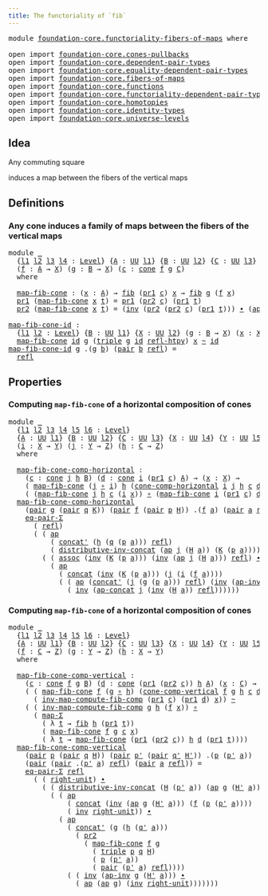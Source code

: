 ```yaml
---
title: The functoriality of `fib`
---
```


<pre class="Agda"><a id="52" class="Keyword">module</a> <a id="59" href="foundation-core.functoriality-fibers-of-maps.html" class="Module">foundation-core.functoriality-fibers-of-maps</a> <a id="104" class="Keyword">where</a>

<a id="111" class="Keyword">open</a> <a id="116" class="Keyword">import</a> <a id="123" href="foundation-core.cones-pullbacks.html" class="Module">foundation-core.cones-pullbacks</a>
<a id="155" class="Keyword">open</a> <a id="160" class="Keyword">import</a> <a id="167" href="foundation-core.dependent-pair-types.html" class="Module">foundation-core.dependent-pair-types</a>
<a id="204" class="Keyword">open</a> <a id="209" class="Keyword">import</a> <a id="216" href="foundation-core.equality-dependent-pair-types.html" class="Module">foundation-core.equality-dependent-pair-types</a>
<a id="262" class="Keyword">open</a> <a id="267" class="Keyword">import</a> <a id="274" href="foundation-core.fibers-of-maps.html" class="Module">foundation-core.fibers-of-maps</a>
<a id="305" class="Keyword">open</a> <a id="310" class="Keyword">import</a> <a id="317" href="foundation-core.functions.html" class="Module">foundation-core.functions</a>
<a id="343" class="Keyword">open</a> <a id="348" class="Keyword">import</a> <a id="355" href="foundation-core.functoriality-dependent-pair-types.html" class="Module">foundation-core.functoriality-dependent-pair-types</a>
<a id="406" class="Keyword">open</a> <a id="411" class="Keyword">import</a> <a id="418" href="foundation-core.homotopies.html" class="Module">foundation-core.homotopies</a>
<a id="445" class="Keyword">open</a> <a id="450" class="Keyword">import</a> <a id="457" href="foundation-core.identity-types.html" class="Module">foundation-core.identity-types</a>
<a id="488" class="Keyword">open</a> <a id="493" class="Keyword">import</a> <a id="500" href="foundation-core.universe-levels.html" class="Module">foundation-core.universe-levels</a>
</pre>
## Idea

Any commuting square

induces a map between the fibers of the vertical maps

## Definitions

### Any cone induces a family of maps between the fibers of the vertical maps

<pre class="Agda"><a id="726" class="Keyword">module</a> <a id="733" href="foundation-core.functoriality-fibers-of-maps.html#733" class="Module">_</a>
  <a id="737" class="Symbol">{</a><a id="738" href="foundation-core.functoriality-fibers-of-maps.html#738" class="Bound">l1</a> <a id="741" href="foundation-core.functoriality-fibers-of-maps.html#741" class="Bound">l2</a> <a id="744" href="foundation-core.functoriality-fibers-of-maps.html#744" class="Bound">l3</a> <a id="747" href="foundation-core.functoriality-fibers-of-maps.html#747" class="Bound">l4</a> <a id="750" class="Symbol">:</a> <a id="752" href="Agda.Primitive.html#597" class="Postulate">Level</a><a id="757" class="Symbol">}</a> <a id="759" class="Symbol">{</a><a id="760" href="foundation-core.functoriality-fibers-of-maps.html#760" class="Bound">A</a> <a id="762" class="Symbol">:</a> <a id="764" href="foundation-core.universe-levels.html#235" class="Primitive">UU</a> <a id="767" href="foundation-core.functoriality-fibers-of-maps.html#738" class="Bound">l1</a><a id="769" class="Symbol">}</a> <a id="771" class="Symbol">{</a><a id="772" href="foundation-core.functoriality-fibers-of-maps.html#772" class="Bound">B</a> <a id="774" class="Symbol">:</a> <a id="776" href="foundation-core.universe-levels.html#235" class="Primitive">UU</a> <a id="779" href="foundation-core.functoriality-fibers-of-maps.html#741" class="Bound">l2</a><a id="781" class="Symbol">}</a> <a id="783" class="Symbol">{</a><a id="784" href="foundation-core.functoriality-fibers-of-maps.html#784" class="Bound">C</a> <a id="786" class="Symbol">:</a> <a id="788" href="foundation-core.universe-levels.html#235" class="Primitive">UU</a> <a id="791" href="foundation-core.functoriality-fibers-of-maps.html#744" class="Bound">l3</a><a id="793" class="Symbol">}</a> <a id="795" class="Symbol">{</a><a id="796" href="foundation-core.functoriality-fibers-of-maps.html#796" class="Bound">X</a> <a id="798" class="Symbol">:</a> <a id="800" href="foundation-core.universe-levels.html#235" class="Primitive">UU</a> <a id="803" href="foundation-core.functoriality-fibers-of-maps.html#747" class="Bound">l4</a><a id="805" class="Symbol">}</a>
  <a id="809" class="Symbol">(</a><a id="810" href="foundation-core.functoriality-fibers-of-maps.html#810" class="Bound">f</a> <a id="812" class="Symbol">:</a> <a id="814" href="foundation-core.functoriality-fibers-of-maps.html#760" class="Bound">A</a> <a id="816" class="Symbol">→</a> <a id="818" href="foundation-core.functoriality-fibers-of-maps.html#796" class="Bound">X</a><a id="819" class="Symbol">)</a> <a id="821" class="Symbol">(</a><a id="822" href="foundation-core.functoriality-fibers-of-maps.html#822" class="Bound">g</a> <a id="824" class="Symbol">:</a> <a id="826" href="foundation-core.functoriality-fibers-of-maps.html#772" class="Bound">B</a> <a id="828" class="Symbol">→</a> <a id="830" href="foundation-core.functoriality-fibers-of-maps.html#796" class="Bound">X</a><a id="831" class="Symbol">)</a> <a id="833" class="Symbol">(</a><a id="834" href="foundation-core.functoriality-fibers-of-maps.html#834" class="Bound">c</a> <a id="836" class="Symbol">:</a> <a id="838" href="foundation-core.cones-pullbacks.html#1379" class="Function">cone</a> <a id="843" href="foundation-core.functoriality-fibers-of-maps.html#810" class="Bound">f</a> <a id="845" href="foundation-core.functoriality-fibers-of-maps.html#822" class="Bound">g</a> <a id="847" href="foundation-core.functoriality-fibers-of-maps.html#784" class="Bound">C</a><a id="848" class="Symbol">)</a>
  <a id="852" class="Keyword">where</a>
  
  <a id="863" href="foundation-core.functoriality-fibers-of-maps.html#863" class="Function">map-fib-cone</a> <a id="876" class="Symbol">:</a> <a id="878" class="Symbol">(</a><a id="879" href="foundation-core.functoriality-fibers-of-maps.html#879" class="Bound">x</a> <a id="881" class="Symbol">:</a> <a id="883" href="foundation-core.functoriality-fibers-of-maps.html#760" class="Bound">A</a><a id="884" class="Symbol">)</a> <a id="886" class="Symbol">→</a> <a id="888" href="foundation-core.fibers-of-maps.html#994" class="Function">fib</a> <a id="892" class="Symbol">(</a><a id="893" href="foundation-core.dependent-pair-types.html#605" class="Field">pr1</a> <a id="897" href="foundation-core.functoriality-fibers-of-maps.html#834" class="Bound">c</a><a id="898" class="Symbol">)</a> <a id="900" href="foundation-core.functoriality-fibers-of-maps.html#879" class="Bound">x</a> <a id="902" class="Symbol">→</a> <a id="904" href="foundation-core.fibers-of-maps.html#994" class="Function">fib</a> <a id="908" href="foundation-core.functoriality-fibers-of-maps.html#822" class="Bound">g</a> <a id="910" class="Symbol">(</a><a id="911" href="foundation-core.functoriality-fibers-of-maps.html#810" class="Bound">f</a> <a id="913" href="foundation-core.functoriality-fibers-of-maps.html#879" class="Bound">x</a><a id="914" class="Symbol">)</a>
  <a id="918" href="foundation-core.dependent-pair-types.html#605" class="Field">pr1</a> <a id="922" class="Symbol">(</a><a id="923" href="foundation-core.functoriality-fibers-of-maps.html#863" class="Function">map-fib-cone</a> <a id="936" href="foundation-core.functoriality-fibers-of-maps.html#936" class="Bound">x</a> <a id="938" href="foundation-core.functoriality-fibers-of-maps.html#938" class="Bound">t</a><a id="939" class="Symbol">)</a> <a id="941" class="Symbol">=</a> <a id="943" href="foundation-core.dependent-pair-types.html#605" class="Field">pr1</a> <a id="947" class="Symbol">(</a><a id="948" href="foundation-core.dependent-pair-types.html#617" class="Field">pr2</a> <a id="952" href="foundation-core.functoriality-fibers-of-maps.html#834" class="Bound">c</a><a id="953" class="Symbol">)</a> <a id="955" class="Symbol">(</a><a id="956" href="foundation-core.dependent-pair-types.html#605" class="Field">pr1</a> <a id="960" href="foundation-core.functoriality-fibers-of-maps.html#938" class="Bound">t</a><a id="961" class="Symbol">)</a>
  <a id="965" href="foundation-core.dependent-pair-types.html#617" class="Field">pr2</a> <a id="969" class="Symbol">(</a><a id="970" href="foundation-core.functoriality-fibers-of-maps.html#863" class="Function">map-fib-cone</a> <a id="983" href="foundation-core.functoriality-fibers-of-maps.html#983" class="Bound">x</a> <a id="985" href="foundation-core.functoriality-fibers-of-maps.html#985" class="Bound">t</a><a id="986" class="Symbol">)</a> <a id="988" class="Symbol">=</a> <a id="990" class="Symbol">(</a><a id="991" href="foundation-core.identity-types.html#2729" class="Function">inv</a> <a id="995" class="Symbol">(</a><a id="996" href="foundation-core.dependent-pair-types.html#617" class="Field">pr2</a> <a id="1000" class="Symbol">(</a><a id="1001" href="foundation-core.dependent-pair-types.html#617" class="Field">pr2</a> <a id="1005" href="foundation-core.functoriality-fibers-of-maps.html#834" class="Bound">c</a><a id="1006" class="Symbol">)</a> <a id="1008" class="Symbol">(</a><a id="1009" href="foundation-core.dependent-pair-types.html#605" class="Field">pr1</a> <a id="1013" href="foundation-core.functoriality-fibers-of-maps.html#985" class="Bound">t</a><a id="1014" class="Symbol">)))</a> <a id="1018" href="foundation-core.identity-types.html#2425" class="Function Operator">∙</a> <a id="1020" class="Symbol">(</a><a id="1021" href="foundation-core.identity-types.html#4003" class="Function">ap</a> <a id="1024" href="foundation-core.functoriality-fibers-of-maps.html#810" class="Bound">f</a> <a id="1026" class="Symbol">(</a><a id="1027" href="foundation-core.dependent-pair-types.html#617" class="Field">pr2</a> <a id="1031" href="foundation-core.functoriality-fibers-of-maps.html#985" class="Bound">t</a><a id="1032" class="Symbol">))</a>

<a id="map-fib-cone-id"></a><a id="1036" href="foundation-core.functoriality-fibers-of-maps.html#1036" class="Function">map-fib-cone-id</a> <a id="1052" class="Symbol">:</a>
  <a id="1056" class="Symbol">{</a><a id="1057" href="foundation-core.functoriality-fibers-of-maps.html#1057" class="Bound">l1</a> <a id="1060" href="foundation-core.functoriality-fibers-of-maps.html#1060" class="Bound">l2</a> <a id="1063" class="Symbol">:</a> <a id="1065" href="Agda.Primitive.html#597" class="Postulate">Level</a><a id="1070" class="Symbol">}</a> <a id="1072" class="Symbol">{</a><a id="1073" href="foundation-core.functoriality-fibers-of-maps.html#1073" class="Bound">B</a> <a id="1075" class="Symbol">:</a> <a id="1077" href="foundation-core.universe-levels.html#235" class="Primitive">UU</a> <a id="1080" href="foundation-core.functoriality-fibers-of-maps.html#1057" class="Bound">l1</a><a id="1082" class="Symbol">}</a> <a id="1084" class="Symbol">{</a><a id="1085" href="foundation-core.functoriality-fibers-of-maps.html#1085" class="Bound">X</a> <a id="1087" class="Symbol">:</a> <a id="1089" href="foundation-core.universe-levels.html#235" class="Primitive">UU</a> <a id="1092" href="foundation-core.functoriality-fibers-of-maps.html#1060" class="Bound">l2</a><a id="1094" class="Symbol">}</a> <a id="1096" class="Symbol">(</a><a id="1097" href="foundation-core.functoriality-fibers-of-maps.html#1097" class="Bound">g</a> <a id="1099" class="Symbol">:</a> <a id="1101" href="foundation-core.functoriality-fibers-of-maps.html#1073" class="Bound">B</a> <a id="1103" class="Symbol">→</a> <a id="1105" href="foundation-core.functoriality-fibers-of-maps.html#1085" class="Bound">X</a><a id="1106" class="Symbol">)</a> <a id="1108" class="Symbol">(</a><a id="1109" href="foundation-core.functoriality-fibers-of-maps.html#1109" class="Bound">x</a> <a id="1111" class="Symbol">:</a> <a id="1113" href="foundation-core.functoriality-fibers-of-maps.html#1085" class="Bound">X</a><a id="1114" class="Symbol">)</a> <a id="1116" class="Symbol">→</a>
  <a id="1120" href="foundation-core.functoriality-fibers-of-maps.html#863" class="Function">map-fib-cone</a> <a id="1133" href="foundation-core.functions.html#322" class="Function">id</a> <a id="1136" href="foundation-core.functoriality-fibers-of-maps.html#1097" class="Bound">g</a> <a id="1138" class="Symbol">(</a><a id="1139" href="foundation-core.dependent-pair-types.html#1077" class="Function">triple</a> <a id="1146" href="foundation-core.functoriality-fibers-of-maps.html#1097" class="Bound">g</a> <a id="1148" href="foundation-core.functions.html#322" class="Function">id</a> <a id="1151" href="foundation-core.homotopies.html#1368" class="Function">refl-htpy</a><a id="1160" class="Symbol">)</a> <a id="1162" href="foundation-core.functoriality-fibers-of-maps.html#1109" class="Bound">x</a> <a id="1164" href="foundation-core.homotopies.html#1249" class="Function Operator">~</a> <a id="1166" href="foundation-core.functions.html#322" class="Function">id</a>
<a id="1169" href="foundation-core.functoriality-fibers-of-maps.html#1036" class="Function">map-fib-cone-id</a> <a id="1185" href="foundation-core.functoriality-fibers-of-maps.html#1185" class="Bound">g</a> <a id="1187" class="DottedPattern Symbol">.(</a><a id="1189" href="foundation-core.functoriality-fibers-of-maps.html#1185" class="DottedPattern Bound">g</a> <a id="1191" href="foundation-core.functoriality-fibers-of-maps.html#1200" class="DottedPattern Bound">b</a><a id="1192" class="DottedPattern Symbol">)</a> <a id="1194" class="Symbol">(</a><a id="1195" href="foundation-core.dependent-pair-types.html#588" class="InductiveConstructor">pair</a> <a id="1200" href="foundation-core.functoriality-fibers-of-maps.html#1200" class="Bound">b</a> <a id="1202" href="foundation-core.identity-types.html#1820" class="InductiveConstructor">refl</a><a id="1206" class="Symbol">)</a> <a id="1208" class="Symbol">=</a>
  <a id="1212" href="foundation-core.identity-types.html#1820" class="InductiveConstructor">refl</a>
</pre>
## Properties

### Computing `map-fib-cone` of a horizontal composition of cones

<pre class="Agda"><a id="1312" class="Keyword">module</a> <a id="1319" href="foundation-core.functoriality-fibers-of-maps.html#1319" class="Module">_</a>
  <a id="1323" class="Symbol">{</a><a id="1324" href="foundation-core.functoriality-fibers-of-maps.html#1324" class="Bound">l1</a> <a id="1327" href="foundation-core.functoriality-fibers-of-maps.html#1327" class="Bound">l2</a> <a id="1330" href="foundation-core.functoriality-fibers-of-maps.html#1330" class="Bound">l3</a> <a id="1333" href="foundation-core.functoriality-fibers-of-maps.html#1333" class="Bound">l4</a> <a id="1336" href="foundation-core.functoriality-fibers-of-maps.html#1336" class="Bound">l5</a> <a id="1339" href="foundation-core.functoriality-fibers-of-maps.html#1339" class="Bound">l6</a> <a id="1342" class="Symbol">:</a> <a id="1344" href="Agda.Primitive.html#597" class="Postulate">Level</a><a id="1349" class="Symbol">}</a>
  <a id="1353" class="Symbol">{</a><a id="1354" href="foundation-core.functoriality-fibers-of-maps.html#1354" class="Bound">A</a> <a id="1356" class="Symbol">:</a> <a id="1358" href="foundation-core.universe-levels.html#235" class="Primitive">UU</a> <a id="1361" href="foundation-core.functoriality-fibers-of-maps.html#1324" class="Bound">l1</a><a id="1363" class="Symbol">}</a> <a id="1365" class="Symbol">{</a><a id="1366" href="foundation-core.functoriality-fibers-of-maps.html#1366" class="Bound">B</a> <a id="1368" class="Symbol">:</a> <a id="1370" href="foundation-core.universe-levels.html#235" class="Primitive">UU</a> <a id="1373" href="foundation-core.functoriality-fibers-of-maps.html#1327" class="Bound">l2</a><a id="1375" class="Symbol">}</a> <a id="1377" class="Symbol">{</a><a id="1378" href="foundation-core.functoriality-fibers-of-maps.html#1378" class="Bound">C</a> <a id="1380" class="Symbol">:</a> <a id="1382" href="foundation-core.universe-levels.html#235" class="Primitive">UU</a> <a id="1385" href="foundation-core.functoriality-fibers-of-maps.html#1330" class="Bound">l3</a><a id="1387" class="Symbol">}</a> <a id="1389" class="Symbol">{</a><a id="1390" href="foundation-core.functoriality-fibers-of-maps.html#1390" class="Bound">X</a> <a id="1392" class="Symbol">:</a> <a id="1394" href="foundation-core.universe-levels.html#235" class="Primitive">UU</a> <a id="1397" href="foundation-core.functoriality-fibers-of-maps.html#1333" class="Bound">l4</a><a id="1399" class="Symbol">}</a> <a id="1401" class="Symbol">{</a><a id="1402" href="foundation-core.functoriality-fibers-of-maps.html#1402" class="Bound">Y</a> <a id="1404" class="Symbol">:</a> <a id="1406" href="foundation-core.universe-levels.html#235" class="Primitive">UU</a> <a id="1409" href="foundation-core.functoriality-fibers-of-maps.html#1336" class="Bound">l5</a><a id="1411" class="Symbol">}</a> <a id="1413" class="Symbol">{</a><a id="1414" href="foundation-core.functoriality-fibers-of-maps.html#1414" class="Bound">Z</a> <a id="1416" class="Symbol">:</a> <a id="1418" href="foundation-core.universe-levels.html#235" class="Primitive">UU</a> <a id="1421" href="foundation-core.functoriality-fibers-of-maps.html#1339" class="Bound">l6</a><a id="1423" class="Symbol">}</a>
  <a id="1427" class="Symbol">(</a><a id="1428" href="foundation-core.functoriality-fibers-of-maps.html#1428" class="Bound">i</a> <a id="1430" class="Symbol">:</a> <a id="1432" href="foundation-core.functoriality-fibers-of-maps.html#1390" class="Bound">X</a> <a id="1434" class="Symbol">→</a> <a id="1436" href="foundation-core.functoriality-fibers-of-maps.html#1402" class="Bound">Y</a><a id="1437" class="Symbol">)</a> <a id="1439" class="Symbol">(</a><a id="1440" href="foundation-core.functoriality-fibers-of-maps.html#1440" class="Bound">j</a> <a id="1442" class="Symbol">:</a> <a id="1444" href="foundation-core.functoriality-fibers-of-maps.html#1402" class="Bound">Y</a> <a id="1446" class="Symbol">→</a> <a id="1448" href="foundation-core.functoriality-fibers-of-maps.html#1414" class="Bound">Z</a><a id="1449" class="Symbol">)</a> <a id="1451" class="Symbol">(</a><a id="1452" href="foundation-core.functoriality-fibers-of-maps.html#1452" class="Bound">h</a> <a id="1454" class="Symbol">:</a> <a id="1456" href="foundation-core.functoriality-fibers-of-maps.html#1378" class="Bound">C</a> <a id="1458" class="Symbol">→</a> <a id="1460" href="foundation-core.functoriality-fibers-of-maps.html#1414" class="Bound">Z</a><a id="1461" class="Symbol">)</a>
  <a id="1465" class="Keyword">where</a>

  <a id="1474" href="foundation-core.functoriality-fibers-of-maps.html#1474" class="Function">map-fib-cone-comp-horizontal</a> <a id="1503" class="Symbol">:</a>
    <a id="1509" class="Symbol">(</a><a id="1510" href="foundation-core.functoriality-fibers-of-maps.html#1510" class="Bound">c</a> <a id="1512" class="Symbol">:</a> <a id="1514" href="foundation-core.cones-pullbacks.html#1379" class="Function">cone</a> <a id="1519" href="foundation-core.functoriality-fibers-of-maps.html#1440" class="Bound">j</a> <a id="1521" href="foundation-core.functoriality-fibers-of-maps.html#1452" class="Bound">h</a> <a id="1523" href="foundation-core.functoriality-fibers-of-maps.html#1366" class="Bound">B</a><a id="1524" class="Symbol">)</a> <a id="1526" class="Symbol">(</a><a id="1527" href="foundation-core.functoriality-fibers-of-maps.html#1527" class="Bound">d</a> <a id="1529" class="Symbol">:</a> <a id="1531" href="foundation-core.cones-pullbacks.html#1379" class="Function">cone</a> <a id="1536" href="foundation-core.functoriality-fibers-of-maps.html#1428" class="Bound">i</a> <a id="1538" class="Symbol">(</a><a id="1539" href="foundation-core.dependent-pair-types.html#605" class="Field">pr1</a> <a id="1543" href="foundation-core.functoriality-fibers-of-maps.html#1510" class="Bound">c</a><a id="1544" class="Symbol">)</a> <a id="1546" href="foundation-core.functoriality-fibers-of-maps.html#1354" class="Bound">A</a><a id="1547" class="Symbol">)</a> <a id="1549" class="Symbol">→</a> <a id="1551" class="Symbol">(</a><a id="1552" href="foundation-core.functoriality-fibers-of-maps.html#1552" class="Bound">x</a> <a id="1554" class="Symbol">:</a> <a id="1556" href="foundation-core.functoriality-fibers-of-maps.html#1390" class="Bound">X</a><a id="1557" class="Symbol">)</a> <a id="1559" class="Symbol">→</a>
    <a id="1565" class="Symbol">(</a> <a id="1567" href="foundation-core.functoriality-fibers-of-maps.html#863" class="Function">map-fib-cone</a> <a id="1580" class="Symbol">(</a><a id="1581" href="foundation-core.functoriality-fibers-of-maps.html#1440" class="Bound">j</a> <a id="1583" href="foundation-core.functions.html#420" class="Function Operator">∘</a> <a id="1585" href="foundation-core.functoriality-fibers-of-maps.html#1428" class="Bound">i</a><a id="1586" class="Symbol">)</a> <a id="1588" href="foundation-core.functoriality-fibers-of-maps.html#1452" class="Bound">h</a> <a id="1590" class="Symbol">(</a><a id="1591" href="foundation-core.cones-pullbacks.html#5725" class="Function">cone-comp-horizontal</a> <a id="1612" href="foundation-core.functoriality-fibers-of-maps.html#1428" class="Bound">i</a> <a id="1614" href="foundation-core.functoriality-fibers-of-maps.html#1440" class="Bound">j</a> <a id="1616" href="foundation-core.functoriality-fibers-of-maps.html#1452" class="Bound">h</a> <a id="1618" href="foundation-core.functoriality-fibers-of-maps.html#1510" class="Bound">c</a> <a id="1620" href="foundation-core.functoriality-fibers-of-maps.html#1527" class="Bound">d</a><a id="1621" class="Symbol">)</a> <a id="1623" href="foundation-core.functoriality-fibers-of-maps.html#1552" class="Bound">x</a><a id="1624" class="Symbol">)</a> <a id="1626" href="foundation-core.homotopies.html#1249" class="Function Operator">~</a>
    <a id="1632" class="Symbol">(</a> <a id="1634" class="Symbol">(</a><a id="1635" href="foundation-core.functoriality-fibers-of-maps.html#863" class="Function">map-fib-cone</a> <a id="1648" href="foundation-core.functoriality-fibers-of-maps.html#1440" class="Bound">j</a> <a id="1650" href="foundation-core.functoriality-fibers-of-maps.html#1452" class="Bound">h</a> <a id="1652" href="foundation-core.functoriality-fibers-of-maps.html#1510" class="Bound">c</a> <a id="1654" class="Symbol">(</a><a id="1655" href="foundation-core.functoriality-fibers-of-maps.html#1428" class="Bound">i</a> <a id="1657" href="foundation-core.functoriality-fibers-of-maps.html#1552" class="Bound">x</a><a id="1658" class="Symbol">))</a> <a id="1661" href="foundation-core.functions.html#420" class="Function Operator">∘</a> <a id="1663" class="Symbol">(</a><a id="1664" href="foundation-core.functoriality-fibers-of-maps.html#863" class="Function">map-fib-cone</a> <a id="1677" href="foundation-core.functoriality-fibers-of-maps.html#1428" class="Bound">i</a> <a id="1679" class="Symbol">(</a><a id="1680" href="foundation-core.dependent-pair-types.html#605" class="Field">pr1</a> <a id="1684" href="foundation-core.functoriality-fibers-of-maps.html#1510" class="Bound">c</a><a id="1685" class="Symbol">)</a> <a id="1687" href="foundation-core.functoriality-fibers-of-maps.html#1527" class="Bound">d</a> <a id="1689" href="foundation-core.functoriality-fibers-of-maps.html#1552" class="Bound">x</a><a id="1690" class="Symbol">))</a>
  <a id="1695" href="foundation-core.functoriality-fibers-of-maps.html#1474" class="Function">map-fib-cone-comp-horizontal</a>
    <a id="1728" class="Symbol">(</a><a id="1729" href="foundation-core.dependent-pair-types.html#588" class="InductiveConstructor">pair</a> <a id="1734" href="foundation-core.functoriality-fibers-of-maps.html#1734" class="Bound">g</a> <a id="1736" class="Symbol">(</a><a id="1737" href="foundation-core.dependent-pair-types.html#588" class="InductiveConstructor">pair</a> <a id="1742" href="foundation-core.functoriality-fibers-of-maps.html#1742" class="Bound">q</a> <a id="1744" href="foundation-core.functoriality-fibers-of-maps.html#1744" class="Bound">K</a><a id="1745" class="Symbol">))</a> <a id="1748" class="Symbol">(</a><a id="1749" href="foundation-core.dependent-pair-types.html#588" class="InductiveConstructor">pair</a> <a id="1754" href="foundation-core.functoriality-fibers-of-maps.html#1754" class="Bound">f</a> <a id="1756" class="Symbol">(</a><a id="1757" href="foundation-core.dependent-pair-types.html#588" class="InductiveConstructor">pair</a> <a id="1762" href="foundation-core.functoriality-fibers-of-maps.html#1762" class="Bound">p</a> <a id="1764" href="foundation-core.functoriality-fibers-of-maps.html#1764" class="Bound">H</a><a id="1765" class="Symbol">))</a> <a id="1768" class="DottedPattern Symbol">.(</a><a id="1770" href="foundation-core.functoriality-fibers-of-maps.html#1754" class="DottedPattern Bound">f</a> <a id="1772" href="foundation-core.functoriality-fibers-of-maps.html#1781" class="DottedPattern Bound">a</a><a id="1773" class="DottedPattern Symbol">)</a> <a id="1775" class="Symbol">(</a><a id="1776" href="foundation-core.dependent-pair-types.html#588" class="InductiveConstructor">pair</a> <a id="1781" href="foundation-core.functoriality-fibers-of-maps.html#1781" class="Bound">a</a> <a id="1783" href="foundation-core.identity-types.html#1820" class="InductiveConstructor">refl</a><a id="1787" class="Symbol">)</a> <a id="1789" class="Symbol">=</a>
    <a id="1795" href="foundation-core.equality-dependent-pair-types.html#1278" class="Function">eq-pair-Σ</a>
      <a id="1811" class="Symbol">(</a> <a id="1813" href="foundation-core.identity-types.html#1820" class="InductiveConstructor">refl</a><a id="1817" class="Symbol">)</a>
      <a id="1825" class="Symbol">(</a> <a id="1827" class="Symbol">(</a> <a id="1829" href="foundation-core.identity-types.html#4003" class="Function">ap</a>
          <a id="1842" class="Symbol">(</a> <a id="1844" href="foundation-core.identity-types.html#2564" class="Function">concat&#39;</a> <a id="1852" class="Symbol">(</a><a id="1853" href="foundation-core.functoriality-fibers-of-maps.html#1452" class="Bound">h</a> <a id="1855" class="Symbol">(</a><a id="1856" href="foundation-core.functoriality-fibers-of-maps.html#1742" class="Bound">q</a> <a id="1858" class="Symbol">(</a><a id="1859" href="foundation-core.functoriality-fibers-of-maps.html#1762" class="Bound">p</a> <a id="1861" href="foundation-core.functoriality-fibers-of-maps.html#1781" class="Bound">a</a><a id="1862" class="Symbol">)))</a> <a id="1866" href="foundation-core.identity-types.html#1820" class="InductiveConstructor">refl</a><a id="1870" class="Symbol">)</a>
          <a id="1882" class="Symbol">(</a> <a id="1884" href="foundation-core.identity-types.html#3409" class="Function">distributive-inv-concat</a> <a id="1908" class="Symbol">(</a><a id="1909" href="foundation-core.identity-types.html#4003" class="Function">ap</a> <a id="1912" href="foundation-core.functoriality-fibers-of-maps.html#1440" class="Bound">j</a> <a id="1914" class="Symbol">(</a><a id="1915" href="foundation-core.functoriality-fibers-of-maps.html#1764" class="Bound">H</a> <a id="1917" href="foundation-core.functoriality-fibers-of-maps.html#1781" class="Bound">a</a><a id="1918" class="Symbol">))</a> <a id="1921" class="Symbol">(</a><a id="1922" href="foundation-core.functoriality-fibers-of-maps.html#1744" class="Bound">K</a> <a id="1924" class="Symbol">(</a><a id="1925" href="foundation-core.functoriality-fibers-of-maps.html#1762" class="Bound">p</a> <a id="1927" href="foundation-core.functoriality-fibers-of-maps.html#1781" class="Bound">a</a><a id="1928" class="Symbol">))))</a> <a id="1933" href="foundation-core.identity-types.html#2425" class="Function Operator">∙</a>
        <a id="1943" class="Symbol">(</a> <a id="1945" class="Symbol">(</a> <a id="1947" href="foundation-core.identity-types.html#2874" class="Function">assoc</a> <a id="1953" class="Symbol">(</a><a id="1954" href="foundation-core.identity-types.html#2729" class="Function">inv</a> <a id="1958" class="Symbol">(</a><a id="1959" href="foundation-core.functoriality-fibers-of-maps.html#1744" class="Bound">K</a> <a id="1961" class="Symbol">(</a><a id="1962" href="foundation-core.functoriality-fibers-of-maps.html#1762" class="Bound">p</a> <a id="1964" href="foundation-core.functoriality-fibers-of-maps.html#1781" class="Bound">a</a><a id="1965" class="Symbol">)))</a> <a id="1969" class="Symbol">(</a><a id="1970" href="foundation-core.identity-types.html#2729" class="Function">inv</a> <a id="1974" class="Symbol">(</a><a id="1975" href="foundation-core.identity-types.html#4003" class="Function">ap</a> <a id="1978" href="foundation-core.functoriality-fibers-of-maps.html#1440" class="Bound">j</a> <a id="1980" class="Symbol">(</a><a id="1981" href="foundation-core.functoriality-fibers-of-maps.html#1764" class="Bound">H</a> <a id="1983" href="foundation-core.functoriality-fibers-of-maps.html#1781" class="Bound">a</a><a id="1984" class="Symbol">)))</a> <a id="1988" href="foundation-core.identity-types.html#1820" class="InductiveConstructor">refl</a><a id="1992" class="Symbol">)</a> <a id="1994" href="foundation-core.identity-types.html#2425" class="Function Operator">∙</a>
          <a id="2006" class="Symbol">(</a> <a id="2008" href="foundation-core.identity-types.html#4003" class="Function">ap</a>
            <a id="2023" class="Symbol">(</a> <a id="2025" href="foundation-core.identity-types.html#2485" class="Function">concat</a> <a id="2032" class="Symbol">(</a><a id="2033" href="foundation-core.identity-types.html#2729" class="Function">inv</a> <a id="2037" class="Symbol">(</a><a id="2038" href="foundation-core.functoriality-fibers-of-maps.html#1744" class="Bound">K</a> <a id="2040" class="Symbol">(</a><a id="2041" href="foundation-core.functoriality-fibers-of-maps.html#1762" class="Bound">p</a> <a id="2043" href="foundation-core.functoriality-fibers-of-maps.html#1781" class="Bound">a</a><a id="2044" class="Symbol">)))</a> <a id="2048" class="Symbol">(</a><a id="2049" href="foundation-core.functoriality-fibers-of-maps.html#1440" class="Bound">j</a> <a id="2051" class="Symbol">(</a><a id="2052" href="foundation-core.functoriality-fibers-of-maps.html#1428" class="Bound">i</a> <a id="2054" class="Symbol">(</a><a id="2055" href="foundation-core.functoriality-fibers-of-maps.html#1754" class="Bound">f</a> <a id="2057" href="foundation-core.functoriality-fibers-of-maps.html#1781" class="Bound">a</a><a id="2058" class="Symbol">))))</a>
            <a id="2075" class="Symbol">(</a> <a id="2077" class="Symbol">(</a> <a id="2079" href="foundation-core.identity-types.html#4003" class="Function">ap</a> <a id="2082" class="Symbol">(</a><a id="2083" href="foundation-core.identity-types.html#2564" class="Function">concat&#39;</a> <a id="2091" class="Symbol">(</a><a id="2092" href="foundation-core.functoriality-fibers-of-maps.html#1440" class="Bound">j</a> <a id="2094" class="Symbol">(</a><a id="2095" href="foundation-core.functoriality-fibers-of-maps.html#1734" class="Bound">g</a> <a id="2097" class="Symbol">(</a><a id="2098" href="foundation-core.functoriality-fibers-of-maps.html#1762" class="Bound">p</a> <a id="2100" href="foundation-core.functoriality-fibers-of-maps.html#1781" class="Bound">a</a><a id="2101" class="Symbol">)))</a> <a id="2105" href="foundation-core.identity-types.html#1820" class="InductiveConstructor">refl</a><a id="2109" class="Symbol">)</a> <a id="2111" class="Symbol">(</a><a id="2112" href="foundation-core.identity-types.html#2729" class="Function">inv</a> <a id="2116" class="Symbol">(</a><a id="2117" href="foundation-core.identity-types.html#9336" class="Function">ap-inv</a> <a id="2124" href="foundation-core.functoriality-fibers-of-maps.html#1440" class="Bound">j</a> <a id="2126" class="Symbol">(</a><a id="2127" href="foundation-core.functoriality-fibers-of-maps.html#1764" class="Bound">H</a> <a id="2129" href="foundation-core.functoriality-fibers-of-maps.html#1781" class="Bound">a</a><a id="2130" class="Symbol">))))</a> <a id="2135" href="foundation-core.identity-types.html#2425" class="Function Operator">∙</a>
              <a id="2151" class="Symbol">(</a> <a id="2153" href="foundation-core.identity-types.html#2729" class="Function">inv</a> <a id="2157" class="Symbol">(</a><a id="2158" href="foundation-core.identity-types.html#9168" class="Function">ap-concat</a> <a id="2168" href="foundation-core.functoriality-fibers-of-maps.html#1440" class="Bound">j</a> <a id="2170" class="Symbol">(</a><a id="2171" href="foundation-core.identity-types.html#2729" class="Function">inv</a> <a id="2175" class="Symbol">(</a><a id="2176" href="foundation-core.functoriality-fibers-of-maps.html#1764" class="Bound">H</a> <a id="2178" href="foundation-core.functoriality-fibers-of-maps.html#1781" class="Bound">a</a><a id="2179" class="Symbol">))</a> <a id="2182" href="foundation-core.identity-types.html#1820" class="InductiveConstructor">refl</a><a id="2186" class="Symbol">))))))</a>
</pre>
### Computing `map-fib-cone` of a horizontal composition of cones

<pre class="Agda"><a id="2273" class="Keyword">module</a> <a id="2280" href="foundation-core.functoriality-fibers-of-maps.html#2280" class="Module">_</a>
  <a id="2284" class="Symbol">{</a><a id="2285" href="foundation-core.functoriality-fibers-of-maps.html#2285" class="Bound">l1</a> <a id="2288" href="foundation-core.functoriality-fibers-of-maps.html#2288" class="Bound">l2</a> <a id="2291" href="foundation-core.functoriality-fibers-of-maps.html#2291" class="Bound">l3</a> <a id="2294" href="foundation-core.functoriality-fibers-of-maps.html#2294" class="Bound">l4</a> <a id="2297" href="foundation-core.functoriality-fibers-of-maps.html#2297" class="Bound">l5</a> <a id="2300" href="foundation-core.functoriality-fibers-of-maps.html#2300" class="Bound">l6</a> <a id="2303" class="Symbol">:</a> <a id="2305" href="Agda.Primitive.html#597" class="Postulate">Level</a><a id="2310" class="Symbol">}</a>
  <a id="2314" class="Symbol">{</a><a id="2315" href="foundation-core.functoriality-fibers-of-maps.html#2315" class="Bound">A</a> <a id="2317" class="Symbol">:</a> <a id="2319" href="foundation-core.universe-levels.html#235" class="Primitive">UU</a> <a id="2322" href="foundation-core.functoriality-fibers-of-maps.html#2285" class="Bound">l1</a><a id="2324" class="Symbol">}</a> <a id="2326" class="Symbol">{</a><a id="2327" href="foundation-core.functoriality-fibers-of-maps.html#2327" class="Bound">B</a> <a id="2329" class="Symbol">:</a> <a id="2331" href="foundation-core.universe-levels.html#235" class="Primitive">UU</a> <a id="2334" href="foundation-core.functoriality-fibers-of-maps.html#2288" class="Bound">l2</a><a id="2336" class="Symbol">}</a> <a id="2338" class="Symbol">{</a><a id="2339" href="foundation-core.functoriality-fibers-of-maps.html#2339" class="Bound">C</a> <a id="2341" class="Symbol">:</a> <a id="2343" href="foundation-core.universe-levels.html#235" class="Primitive">UU</a> <a id="2346" href="foundation-core.functoriality-fibers-of-maps.html#2291" class="Bound">l3</a><a id="2348" class="Symbol">}</a> <a id="2350" class="Symbol">{</a><a id="2351" href="foundation-core.functoriality-fibers-of-maps.html#2351" class="Bound">X</a> <a id="2353" class="Symbol">:</a> <a id="2355" href="foundation-core.universe-levels.html#235" class="Primitive">UU</a> <a id="2358" href="foundation-core.functoriality-fibers-of-maps.html#2294" class="Bound">l4</a><a id="2360" class="Symbol">}</a> <a id="2362" class="Symbol">{</a><a id="2363" href="foundation-core.functoriality-fibers-of-maps.html#2363" class="Bound">Y</a> <a id="2365" class="Symbol">:</a> <a id="2367" href="foundation-core.universe-levels.html#235" class="Primitive">UU</a> <a id="2370" href="foundation-core.functoriality-fibers-of-maps.html#2297" class="Bound">l5</a><a id="2372" class="Symbol">}</a> <a id="2374" class="Symbol">{</a><a id="2375" href="foundation-core.functoriality-fibers-of-maps.html#2375" class="Bound">Z</a> <a id="2377" class="Symbol">:</a> <a id="2379" href="foundation-core.universe-levels.html#235" class="Primitive">UU</a> <a id="2382" href="foundation-core.functoriality-fibers-of-maps.html#2300" class="Bound">l6</a><a id="2384" class="Symbol">}</a>
  <a id="2388" class="Symbol">(</a><a id="2389" href="foundation-core.functoriality-fibers-of-maps.html#2389" class="Bound">f</a> <a id="2391" class="Symbol">:</a> <a id="2393" href="foundation-core.functoriality-fibers-of-maps.html#2339" class="Bound">C</a> <a id="2395" class="Symbol">→</a> <a id="2397" href="foundation-core.functoriality-fibers-of-maps.html#2375" class="Bound">Z</a><a id="2398" class="Symbol">)</a> <a id="2400" class="Symbol">(</a><a id="2401" href="foundation-core.functoriality-fibers-of-maps.html#2401" class="Bound">g</a> <a id="2403" class="Symbol">:</a> <a id="2405" href="foundation-core.functoriality-fibers-of-maps.html#2363" class="Bound">Y</a> <a id="2407" class="Symbol">→</a> <a id="2409" href="foundation-core.functoriality-fibers-of-maps.html#2375" class="Bound">Z</a><a id="2410" class="Symbol">)</a> <a id="2412" class="Symbol">(</a><a id="2413" href="foundation-core.functoriality-fibers-of-maps.html#2413" class="Bound">h</a> <a id="2415" class="Symbol">:</a> <a id="2417" href="foundation-core.functoriality-fibers-of-maps.html#2351" class="Bound">X</a> <a id="2419" class="Symbol">→</a> <a id="2421" href="foundation-core.functoriality-fibers-of-maps.html#2363" class="Bound">Y</a><a id="2422" class="Symbol">)</a>
  <a id="2426" class="Keyword">where</a>

  <a id="2435" href="foundation-core.functoriality-fibers-of-maps.html#2435" class="Function">map-fib-cone-comp-vertical</a> <a id="2462" class="Symbol">:</a> 
    <a id="2469" class="Symbol">(</a><a id="2470" href="foundation-core.functoriality-fibers-of-maps.html#2470" class="Bound">c</a> <a id="2472" class="Symbol">:</a> <a id="2474" href="foundation-core.cones-pullbacks.html#1379" class="Function">cone</a> <a id="2479" href="foundation-core.functoriality-fibers-of-maps.html#2389" class="Bound">f</a> <a id="2481" href="foundation-core.functoriality-fibers-of-maps.html#2401" class="Bound">g</a> <a id="2483" href="foundation-core.functoriality-fibers-of-maps.html#2327" class="Bound">B</a><a id="2484" class="Symbol">)</a> <a id="2486" class="Symbol">(</a><a id="2487" href="foundation-core.functoriality-fibers-of-maps.html#2487" class="Bound">d</a> <a id="2489" class="Symbol">:</a> <a id="2491" href="foundation-core.cones-pullbacks.html#1379" class="Function">cone</a> <a id="2496" class="Symbol">(</a><a id="2497" href="foundation-core.dependent-pair-types.html#605" class="Field">pr1</a> <a id="2501" class="Symbol">(</a><a id="2502" href="foundation-core.dependent-pair-types.html#617" class="Field">pr2</a> <a id="2506" href="foundation-core.functoriality-fibers-of-maps.html#2470" class="Bound">c</a><a id="2507" class="Symbol">))</a> <a id="2510" href="foundation-core.functoriality-fibers-of-maps.html#2413" class="Bound">h</a> <a id="2512" href="foundation-core.functoriality-fibers-of-maps.html#2315" class="Bound">A</a><a id="2513" class="Symbol">)</a> <a id="2515" class="Symbol">(</a><a id="2516" href="foundation-core.functoriality-fibers-of-maps.html#2516" class="Bound">x</a> <a id="2518" class="Symbol">:</a> <a id="2520" href="foundation-core.functoriality-fibers-of-maps.html#2339" class="Bound">C</a><a id="2521" class="Symbol">)</a> <a id="2523" class="Symbol">→</a>
    <a id="2529" class="Symbol">(</a> <a id="2531" class="Symbol">(</a> <a id="2533" href="foundation-core.functoriality-fibers-of-maps.html#863" class="Function">map-fib-cone</a> <a id="2546" href="foundation-core.functoriality-fibers-of-maps.html#2389" class="Bound">f</a> <a id="2548" class="Symbol">(</a><a id="2549" href="foundation-core.functoriality-fibers-of-maps.html#2401" class="Bound">g</a> <a id="2551" href="foundation-core.functions.html#420" class="Function Operator">∘</a> <a id="2553" href="foundation-core.functoriality-fibers-of-maps.html#2413" class="Bound">h</a><a id="2554" class="Symbol">)</a> <a id="2556" class="Symbol">(</a><a id="2557" href="foundation-core.cones-pullbacks.html#6445" class="Function">cone-comp-vertical</a> <a id="2576" href="foundation-core.functoriality-fibers-of-maps.html#2389" class="Bound">f</a> <a id="2578" href="foundation-core.functoriality-fibers-of-maps.html#2401" class="Bound">g</a> <a id="2580" href="foundation-core.functoriality-fibers-of-maps.html#2413" class="Bound">h</a> <a id="2582" href="foundation-core.functoriality-fibers-of-maps.html#2470" class="Bound">c</a> <a id="2584" href="foundation-core.functoriality-fibers-of-maps.html#2487" class="Bound">d</a><a id="2585" class="Symbol">)</a> <a id="2587" href="foundation-core.functoriality-fibers-of-maps.html#2516" class="Bound">x</a><a id="2588" class="Symbol">)</a> <a id="2590" href="foundation-core.functions.html#420" class="Function Operator">∘</a>
      <a id="2598" class="Symbol">(</a> <a id="2600" href="foundation-core.fibers-of-maps.html#8808" class="Function">inv-map-compute-fib-comp</a> <a id="2625" class="Symbol">(</a><a id="2626" href="foundation-core.dependent-pair-types.html#605" class="Field">pr1</a> <a id="2630" href="foundation-core.functoriality-fibers-of-maps.html#2470" class="Bound">c</a><a id="2631" class="Symbol">)</a> <a id="2633" class="Symbol">(</a><a id="2634" href="foundation-core.dependent-pair-types.html#605" class="Field">pr1</a> <a id="2638" href="foundation-core.functoriality-fibers-of-maps.html#2487" class="Bound">d</a><a id="2639" class="Symbol">)</a> <a id="2641" href="foundation-core.functoriality-fibers-of-maps.html#2516" class="Bound">x</a><a id="2642" class="Symbol">))</a> <a id="2645" href="foundation-core.homotopies.html#1249" class="Function Operator">~</a>
    <a id="2651" class="Symbol">(</a> <a id="2653" class="Symbol">(</a> <a id="2655" href="foundation-core.fibers-of-maps.html#8808" class="Function">inv-map-compute-fib-comp</a> <a id="2680" href="foundation-core.functoriality-fibers-of-maps.html#2401" class="Bound">g</a> <a id="2682" href="foundation-core.functoriality-fibers-of-maps.html#2413" class="Bound">h</a> <a id="2684" class="Symbol">(</a><a id="2685" href="foundation-core.functoriality-fibers-of-maps.html#2389" class="Bound">f</a> <a id="2687" href="foundation-core.functoriality-fibers-of-maps.html#2516" class="Bound">x</a><a id="2688" class="Symbol">))</a> <a id="2691" href="foundation-core.functions.html#420" class="Function Operator">∘</a>
      <a id="2699" class="Symbol">(</a> <a id="2701" href="foundation-core.functoriality-dependent-pair-types.html#2466" class="Function">map-Σ</a>
        <a id="2715" class="Symbol">(</a> <a id="2717" class="Symbol">λ</a> <a id="2719" href="foundation-core.functoriality-fibers-of-maps.html#2719" class="Bound">t</a> <a id="2721" class="Symbol">→</a> <a id="2723" href="foundation-core.fibers-of-maps.html#994" class="Function">fib</a> <a id="2727" href="foundation-core.functoriality-fibers-of-maps.html#2413" class="Bound">h</a> <a id="2729" class="Symbol">(</a><a id="2730" href="foundation-core.dependent-pair-types.html#605" class="Field">pr1</a> <a id="2734" href="foundation-core.functoriality-fibers-of-maps.html#2719" class="Bound">t</a><a id="2735" class="Symbol">))</a>
        <a id="2746" class="Symbol">(</a> <a id="2748" href="foundation-core.functoriality-fibers-of-maps.html#863" class="Function">map-fib-cone</a> <a id="2761" href="foundation-core.functoriality-fibers-of-maps.html#2389" class="Bound">f</a> <a id="2763" href="foundation-core.functoriality-fibers-of-maps.html#2401" class="Bound">g</a> <a id="2765" href="foundation-core.functoriality-fibers-of-maps.html#2470" class="Bound">c</a> <a id="2767" href="foundation-core.functoriality-fibers-of-maps.html#2516" class="Bound">x</a><a id="2768" class="Symbol">)</a>
        <a id="2778" class="Symbol">(</a> <a id="2780" class="Symbol">λ</a> <a id="2782" href="foundation-core.functoriality-fibers-of-maps.html#2782" class="Bound">t</a> <a id="2784" class="Symbol">→</a> <a id="2786" href="foundation-core.functoriality-fibers-of-maps.html#863" class="Function">map-fib-cone</a> <a id="2799" class="Symbol">(</a><a id="2800" href="foundation-core.dependent-pair-types.html#605" class="Field">pr1</a> <a id="2804" class="Symbol">(</a><a id="2805" href="foundation-core.dependent-pair-types.html#617" class="Field">pr2</a> <a id="2809" href="foundation-core.functoriality-fibers-of-maps.html#2470" class="Bound">c</a><a id="2810" class="Symbol">))</a> <a id="2813" href="foundation-core.functoriality-fibers-of-maps.html#2413" class="Bound">h</a> <a id="2815" href="foundation-core.functoriality-fibers-of-maps.html#2487" class="Bound">d</a> <a id="2817" class="Symbol">(</a><a id="2818" href="foundation-core.dependent-pair-types.html#605" class="Field">pr1</a> <a id="2822" href="foundation-core.functoriality-fibers-of-maps.html#2782" class="Bound">t</a><a id="2823" class="Symbol">))))</a>
  <a id="2830" href="foundation-core.functoriality-fibers-of-maps.html#2435" class="Function">map-fib-cone-comp-vertical</a>
    <a id="2861" class="Symbol">(</a><a id="2862" href="foundation-core.dependent-pair-types.html#588" class="InductiveConstructor">pair</a> <a id="2867" href="foundation-core.functoriality-fibers-of-maps.html#2867" class="Bound">p</a> <a id="2869" class="Symbol">(</a><a id="2870" href="foundation-core.dependent-pair-types.html#588" class="InductiveConstructor">pair</a> <a id="2875" href="foundation-core.functoriality-fibers-of-maps.html#2875" class="Bound">q</a> <a id="2877" href="foundation-core.functoriality-fibers-of-maps.html#2877" class="Bound">H</a><a id="2878" class="Symbol">))</a> <a id="2881" class="Symbol">(</a><a id="2882" href="foundation-core.dependent-pair-types.html#588" class="InductiveConstructor">pair</a> <a id="2887" href="foundation-core.functoriality-fibers-of-maps.html#2887" class="Bound">p&#39;</a> <a id="2890" class="Symbol">(</a><a id="2891" href="foundation-core.dependent-pair-types.html#588" class="InductiveConstructor">pair</a> <a id="2896" href="foundation-core.functoriality-fibers-of-maps.html#2896" class="Bound">q&#39;</a> <a id="2899" href="foundation-core.functoriality-fibers-of-maps.html#2899" class="Bound">H&#39;</a><a id="2901" class="Symbol">))</a> <a id="2904" class="DottedPattern Symbol">.(</a><a id="2906" href="foundation-core.functoriality-fibers-of-maps.html#2867" class="DottedPattern Bound">p</a> <a id="2908" class="DottedPattern Symbol">(</a><a id="2909" href="foundation-core.functoriality-fibers-of-maps.html#2887" class="DottedPattern Bound">p&#39;</a> <a id="2912" href="foundation-core.functoriality-fibers-of-maps.html#2952" class="DottedPattern Bound">a</a><a id="2913" class="DottedPattern Symbol">))</a>
    <a id="2920" class="Symbol">(</a><a id="2921" href="foundation-core.dependent-pair-types.html#588" class="InductiveConstructor">pair</a> <a id="2926" class="Symbol">(</a><a id="2927" href="foundation-core.dependent-pair-types.html#588" class="InductiveConstructor">pair</a> <a id="2932" class="DottedPattern Symbol">.(</a><a id="2934" href="foundation-core.functoriality-fibers-of-maps.html#2887" class="DottedPattern Bound">p&#39;</a> <a id="2937" href="foundation-core.functoriality-fibers-of-maps.html#2952" class="DottedPattern Bound">a</a><a id="2938" class="DottedPattern Symbol">)</a> <a id="2940" href="foundation-core.identity-types.html#1820" class="InductiveConstructor">refl</a><a id="2944" class="Symbol">)</a> <a id="2946" class="Symbol">(</a><a id="2947" href="foundation-core.dependent-pair-types.html#588" class="InductiveConstructor">pair</a> <a id="2952" href="foundation-core.functoriality-fibers-of-maps.html#2952" class="Bound">a</a> <a id="2954" href="foundation-core.identity-types.html#1820" class="InductiveConstructor">refl</a><a id="2958" class="Symbol">))</a> <a id="2961" class="Symbol">=</a>
    <a id="2967" href="foundation-core.equality-dependent-pair-types.html#1278" class="Function">eq-pair-Σ</a> <a id="2977" href="foundation-core.identity-types.html#1820" class="InductiveConstructor">refl</a>
      <a id="2988" class="Symbol">(</a> <a id="2990" class="Symbol">(</a> <a id="2992" href="foundation-core.identity-types.html#3074" class="Function">right-unit</a><a id="3002" class="Symbol">)</a> <a id="3004" href="foundation-core.identity-types.html#2425" class="Function Operator">∙</a>
        <a id="3014" class="Symbol">(</a> <a id="3016" class="Symbol">(</a> <a id="3018" href="foundation-core.identity-types.html#3409" class="Function">distributive-inv-concat</a> <a id="3042" class="Symbol">(</a><a id="3043" href="foundation-core.functoriality-fibers-of-maps.html#2877" class="Bound">H</a> <a id="3045" class="Symbol">(</a><a id="3046" href="foundation-core.functoriality-fibers-of-maps.html#2887" class="Bound">p&#39;</a> <a id="3049" href="foundation-core.functoriality-fibers-of-maps.html#2952" class="Bound">a</a><a id="3050" class="Symbol">))</a> <a id="3053" class="Symbol">(</a><a id="3054" href="foundation-core.identity-types.html#4003" class="Function">ap</a> <a id="3057" href="foundation-core.functoriality-fibers-of-maps.html#2401" class="Bound">g</a> <a id="3059" class="Symbol">(</a><a id="3060" href="foundation-core.functoriality-fibers-of-maps.html#2899" class="Bound">H&#39;</a> <a id="3063" href="foundation-core.functoriality-fibers-of-maps.html#2952" class="Bound">a</a><a id="3064" class="Symbol">)))</a> <a id="3068" href="foundation-core.identity-types.html#2425" class="Function Operator">∙</a>
          <a id="3080" class="Symbol">(</a> <a id="3082" class="Symbol">(</a> <a id="3084" href="foundation-core.identity-types.html#4003" class="Function">ap</a>
              <a id="3101" class="Symbol">(</a> <a id="3103" href="foundation-core.identity-types.html#2485" class="Function">concat</a> <a id="3110" class="Symbol">(</a><a id="3111" href="foundation-core.identity-types.html#2729" class="Function">inv</a> <a id="3115" class="Symbol">(</a><a id="3116" href="foundation-core.identity-types.html#4003" class="Function">ap</a> <a id="3119" href="foundation-core.functoriality-fibers-of-maps.html#2401" class="Bound">g</a> <a id="3121" class="Symbol">(</a><a id="3122" href="foundation-core.functoriality-fibers-of-maps.html#2899" class="Bound">H&#39;</a> <a id="3125" href="foundation-core.functoriality-fibers-of-maps.html#2952" class="Bound">a</a><a id="3126" class="Symbol">)))</a> <a id="3130" class="Symbol">(</a><a id="3131" href="foundation-core.functoriality-fibers-of-maps.html#2389" class="Bound">f</a> <a id="3133" class="Symbol">(</a><a id="3134" href="foundation-core.functoriality-fibers-of-maps.html#2867" class="Bound">p</a> <a id="3136" class="Symbol">(</a><a id="3137" href="foundation-core.functoriality-fibers-of-maps.html#2887" class="Bound">p&#39;</a> <a id="3140" href="foundation-core.functoriality-fibers-of-maps.html#2952" class="Bound">a</a><a id="3141" class="Symbol">))))</a>
              <a id="3160" class="Symbol">(</a> <a id="3162" href="foundation-core.identity-types.html#2729" class="Function">inv</a> <a id="3166" href="foundation-core.identity-types.html#3074" class="Function">right-unit</a><a id="3176" class="Symbol">))</a> <a id="3179" href="foundation-core.identity-types.html#2425" class="Function Operator">∙</a>
            <a id="3193" class="Symbol">(</a> <a id="3195" href="foundation-core.identity-types.html#4003" class="Function">ap</a>
              <a id="3212" class="Symbol">(</a> <a id="3214" href="foundation-core.identity-types.html#2564" class="Function">concat&#39;</a> <a id="3222" class="Symbol">(</a><a id="3223" href="foundation-core.functoriality-fibers-of-maps.html#2401" class="Bound">g</a> <a id="3225" class="Symbol">(</a><a id="3226" href="foundation-core.functoriality-fibers-of-maps.html#2413" class="Bound">h</a> <a id="3228" class="Symbol">(</a><a id="3229" href="foundation-core.functoriality-fibers-of-maps.html#2896" class="Bound">q&#39;</a> <a id="3232" href="foundation-core.functoriality-fibers-of-maps.html#2952" class="Bound">a</a><a id="3233" class="Symbol">)))</a>
                <a id="3253" class="Symbol">(</a> <a id="3255" href="foundation-core.dependent-pair-types.html#617" class="Field">pr2</a>
                  <a id="3277" class="Symbol">(</a> <a id="3279" href="foundation-core.functoriality-fibers-of-maps.html#863" class="Function">map-fib-cone</a> <a id="3292" href="foundation-core.functoriality-fibers-of-maps.html#2389" class="Bound">f</a> <a id="3294" href="foundation-core.functoriality-fibers-of-maps.html#2401" class="Bound">g</a>
                    <a id="3316" class="Symbol">(</a> <a id="3318" href="foundation-core.dependent-pair-types.html#1077" class="Function">triple</a> <a id="3325" href="foundation-core.functoriality-fibers-of-maps.html#2867" class="Bound">p</a> <a id="3327" href="foundation-core.functoriality-fibers-of-maps.html#2875" class="Bound">q</a> <a id="3329" href="foundation-core.functoriality-fibers-of-maps.html#2877" class="Bound">H</a><a id="3330" class="Symbol">)</a>
                    <a id="3352" class="Symbol">(</a> <a id="3354" href="foundation-core.functoriality-fibers-of-maps.html#2867" class="Bound">p</a> <a id="3356" class="Symbol">(</a><a id="3357" href="foundation-core.functoriality-fibers-of-maps.html#2887" class="Bound">p&#39;</a> <a id="3360" href="foundation-core.functoriality-fibers-of-maps.html#2952" class="Bound">a</a><a id="3361" class="Symbol">))</a>
                    <a id="3384" class="Symbol">(</a> <a id="3386" href="foundation-core.dependent-pair-types.html#588" class="InductiveConstructor">pair</a> <a id="3391" class="Symbol">(</a><a id="3392" href="foundation-core.functoriality-fibers-of-maps.html#2887" class="Bound">p&#39;</a> <a id="3395" href="foundation-core.functoriality-fibers-of-maps.html#2952" class="Bound">a</a><a id="3396" class="Symbol">)</a> <a id="3398" href="foundation-core.identity-types.html#1820" class="InductiveConstructor">refl</a><a id="3402" class="Symbol">))))</a>
              <a id="3421" class="Symbol">(</a> <a id="3423" class="Symbol">(</a> <a id="3425" href="foundation-core.identity-types.html#2729" class="Function">inv</a> <a id="3429" class="Symbol">(</a><a id="3430" href="foundation-core.identity-types.html#9336" class="Function">ap-inv</a> <a id="3437" href="foundation-core.functoriality-fibers-of-maps.html#2401" class="Bound">g</a> <a id="3439" class="Symbol">(</a><a id="3440" href="foundation-core.functoriality-fibers-of-maps.html#2899" class="Bound">H&#39;</a> <a id="3443" href="foundation-core.functoriality-fibers-of-maps.html#2952" class="Bound">a</a><a id="3444" class="Symbol">)))</a> <a id="3448" href="foundation-core.identity-types.html#2425" class="Function Operator">∙</a>
                <a id="3466" class="Symbol">(</a> <a id="3468" href="foundation-core.identity-types.html#4003" class="Function">ap</a> <a id="3471" class="Symbol">(</a><a id="3472" href="foundation-core.identity-types.html#4003" class="Function">ap</a> <a id="3475" href="foundation-core.functoriality-fibers-of-maps.html#2401" class="Bound">g</a><a id="3476" class="Symbol">)</a> <a id="3478" class="Symbol">(</a><a id="3479" href="foundation-core.identity-types.html#2729" class="Function">inv</a> <a id="3483" href="foundation-core.identity-types.html#3074" class="Function">right-unit</a><a id="3493" class="Symbol">)))))))</a>
</pre>